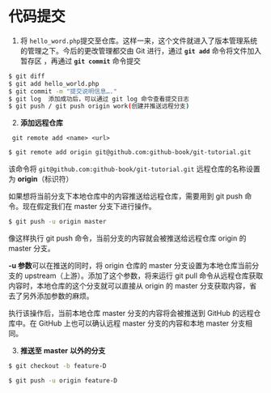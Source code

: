 # 代码提交

1. 将 `hello_word.php`提交至仓库。这样一来，这个文件就进入了版本管理系统的管理之下。今后的更改管理都交由 Git 进行，通过 **`git add`** 命令将文件加入暂存区 ，再通过 **`git commit`** 命令提交

```sh
$ git diff
$ git add hello_world.php
$ git commit -m "提交说明信息…."
$ git log  添加成功后，可以通过 git log 命令查看提交日志
$ git push / git push origin work(创建并推送远程分支)
```

2. **添加远程仓库**

` git remote add <name> <url>`

```sh
$ git remote add origin git@github.com:github-book/git-tutorial.git
```

该命令将 `git@github.com:github-book/git-tutorial.git` 远程仓库的名称设置为 **origin**（标识符）

如果想将当前分支下本地仓库中的内容推送给远程仓库，需要用到 git push 命令。现在假定我们在 master 分支下进行操作。

```sh
$ git push -u origin master
```

像这样执行 git push 命令，当前分支的内容就会被推送给远程仓库 origin 的 master 分支。

**-u 参数**可以在推送的同时，将 origin 仓库的 master 分支设置为本地仓库当前分支的 upstream（上游）。添加了这个参数，将来运行 git pull 命令从远程仓库获取内容时，本地仓库的这个分支就可以直接从 origin 的 master 分支获取内容，省去了另外添加参数的麻烦。

执行该操作后，当前本地仓库 master 分支的内容将会被推送到 GitHub 的远程仓库中。在 GitHub 上也可以确认远程 master 分支的内容和本地 master 分支相同。

3. **推送至** **master** **以外的分支**

```sh
$ git checkout -b feature-D

$ git push -u origin feature-D
```

